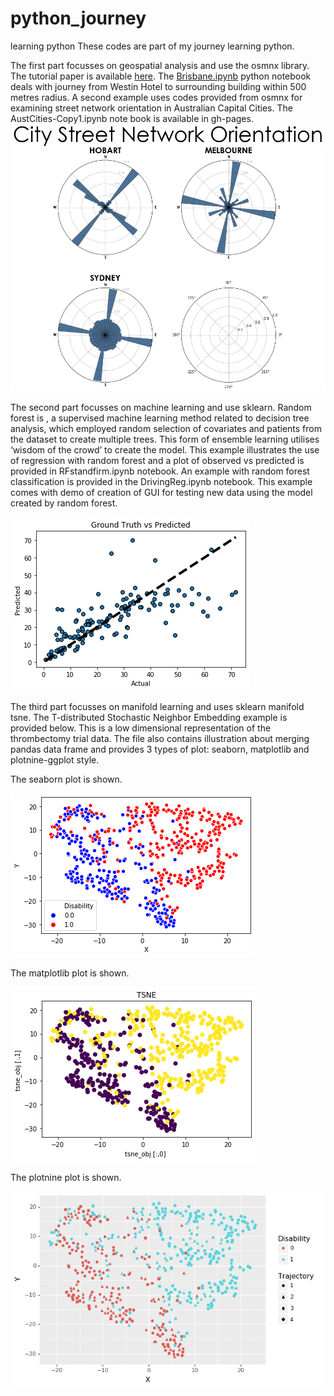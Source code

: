 # python_journey
learning python
These codes are part of my journey learning python. 

The first part focusses on geospatial analysis and use the osmnx library. The tutorial paper is available [here](https://www.frontiersin.org/articles/10.3389/fneur.2019.00743/full). The [Brisbane.ipynb](./Brisbane.ipynb) python notebook deals with journey from Westin Hotel to surrounding building within 500 metres radius. A second example uses codes provided from osmnx for examining street network orientation in Australian Capital Cities. The AustCities-Copy1.ipynb note book is available in gh-pages. [![here](./AustCities.png)](./AustCities-Copy1.ipynb) 

The second part focusses on machine learning and use sklearn. Random forest is , a supervised machine learning method related to decision tree analysis, which employed random selection of covariates and patients from the dataset to create multiple trees. This form of ensemble learning utilises ‘wisdom of the crowd’ to create the model. This example illustrates the use of regression with random forest and a plot of observed vs predicted is provided in RFstandfirm.ipynb notebook. An example with random forest classification is provided in the DrivingReg.ipynb notebook. This example comes with demo of creation of GUI for testing new data using the model created by random forest. 

[![here](./RFstandfirm_regression.png)](./RFstandfirm.ipynb)

The third part focusses on manifold learning and uses sklearn manifold tsne. The T-distributed Stochastic Neighbor Embedding example is provided below. This is a low dimensional representation of the thrombectomy trial data. The file also contains illustration about merging pandas data frame and provides 3 types of plot: seaborn, matplotlib and plotnine-ggplot style.

The seaborn plot is shown. 

[![here](./TSNEecr_sns.png)](./TSNEecr.ipynb)

The matplotlib plot is shown.

![here](./TSNEecr_matplotlib.png)

The plotnine plot is shown. 

![here](./TSNEecr_plotnine.png)


